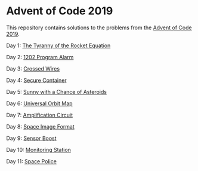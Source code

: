 # Advent of Code 2019

This repository contains solutions to the problems from the [Advent of Code 2019](https://adventofcode.com/2019).

Day 1: [The Tyranny of the Rocket Equation](src/test/java/com/callibrity/adventofcode/Day1.java)

Day 2: [1202 Program Alarm](src/test/java/com/callibrity/adventofcode/Day2.java)

Day 3: [Crossed Wires](src/test/java/com/callibrity/adventofcode/Day3.java)

Day 4: [Secure Container](src/test/java/com/callibrity/adventofcode/Day4.java)

Day 5: [Sunny with a Chance of Asteroids](src/test/java/com/callibrity/adventofcode/Day5.java)

Day 6: [Universal Orbit Map](src/test/java/com/callibrity/adventofcode/Day6.java)

Day 7: [Amplification Circuit](src/test/java/com/callibrity/adventofcode/Day7.java)

Day 8: [Space Image Format](src/test/java/com/callibrity/adventofcode/Day8.java)

Day 9: [Sensor Boost](src/test/java/com/callibrity/adventofcode/Day9.java)

Day 10: [Monitoring Station](src/test/java/com/callibrity/adventofcode/Day10.java)

Day 11: [Space Police](src/test/java/com/callibrity/adventofcode/Day11.java)
